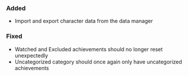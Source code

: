 ### Added
- Import and export character data from the data manager

### Fixed
- Watched and Excluded achievements should no longer reset unexpectedly
- Uncategorized category should once again only have uncategorized achievements